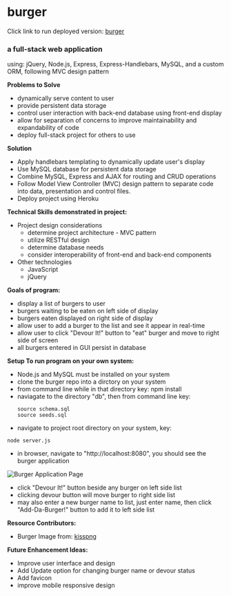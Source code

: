 # burger

Click link to run deployed version: [burger](https://vwhope)

### a full-stack web application
using: jQuery, Node.js, Express, Express-Handlebars, MySQL, and a custom ORM, following MVC design pattern 

**Problems to Solve**
* dynamically serve content to user
* provide persistent data storage
* control user interaction with back-end database using front-end display
* allow for separation of concerns to improve maintainability and expandability of code
* deploy full-stack project for others to use

**Solution** 

* Apply handlebars templating to dynamically update user's display
* Use MySQL database for persistent data storage
* Combine MySQL, Express and AJAX for routing and CRUD operations
* Follow Model View Controller (MVC) design pattern to separate code into 
  data, presentation and control files.
* Deploy project using Heroku
 

**Technical Skills demonstrated in project:**
* Project design considerations
  * determine project architecture - MVC pattern
  * utilize RESTful design
  * determine database needs
  * consider interoperability of front-end and back-end components  
* Other technologies
    * JavaScript
    * jQuery
    
**Goals of program:**
* display a list of burgers to user 
* burgers waiting to be eaten on left side of display
* burgers eaten displayed on right side of display 
* allow user to add a burger to the list and see it appear in real-time
* allow user to click "Devour It!" button to "eat" burger and move to right side of screen
* all burgers entered in GUI persist in database

**Setup To run program on your own system:**
* Node.js and MySQL must be installed on your system 
* clone the burger repo into a dirctory on your system
* from command line while in that directory key: npm install
* naviagate to the directory "db", then from command line key:
   ```
   source schema.sql
   source seeds.sql
   ``` 
* navigate to project root directory on your system, key: 
 ```
 node server.js
  ```
* in browser, navigate to "http://localhost:8080", you should see the burger application

![Burger Application Page](/assets/img/index.jpg)

* click "Devour It!" button beside any burger on left side list
* clicking devour button will move burger to right side list
* may also enter a new burger name to list, 
   just enter name, then click "Add-Da-Burger!" button to add it to left side list

**Resource Contributors:**
* Burger Image from: [kisspng](https://kisspng.com/free/burgers.html)


**Future Enhancement Ideas:**
* Improve user interface and design
* Add Update option for changing burger name or devour status
* Add favicon
* improve mobile responsive design

